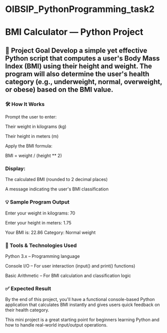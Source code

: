 # OIBSIP_PythonProgramming_task2
# BMI Calculator — Python Project
🎯 Project Goal
Develop a simple yet effective Python script that computes a user's Body Mass Index (BMI) using their height and weight. The program will also determine the user's health category (e.g., underweight, normal, overweight, or obese) based on the BMI value.
---------------------------------------------------------------------------------------------------------------------------------------------------------------------------------------------------------------------
### 🛠️ How It Works
Prompt the user to enter:

Their weight in kilograms (kg)

Their height in meters (m)

Apply the BMI formula:

BMI = weight / (height ** 2)
### Display:

The calculated BMI (rounded to 2 decimal places)

A message indicating the user's BMI classification

### 💡 Sample Program Output

Enter your weight in kilograms: 70

Enter your height in meters: 1.75

Your BMI is: 22.86
Category: Normal weight
### 🔧 Tools & Technologies Used
Python 3.x – Programming language

Console I/O – For user interaction (input() and print() functions)

Basic Arithmetic – For BMI calculation and classification logic

### ✅ Expected Result
By the end of this project, you'll have a functional console-based Python application that calculates BMI instantly and gives users quick feedback on their health category.

This mini project is a great starting point for beginners learning Python and how to handle real-world input/output operations.
